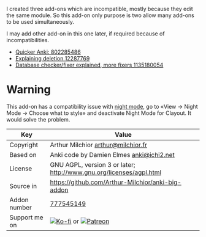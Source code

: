 I created three add-ons which are incompatible, mostly because they
edit the same module. So this add-on only purpose is two allow many
add-ons to be used simultaneously.

I may add other add-on in this one later, if required because of incompatibilities.

* [Quicker Anki: 802285486](https://ankiweb.net/shared/info/802285486)
* [Explaining deletion 12287769](https://ankiweb.net/shared/info/12287769)
* [Database checker/fixer explained, more fixers 1135180054](https://ankiweb.net/shared/info/1135180054)

# Warning
This add-on has a compatibility issue with [night mode](https://ankiweb.net/shared/info/1496166067), go to «View → Night Mode → Choose what to style» and deactivate Night Mode for Clayout. It would solve the problem.



Key         |Value
------------|-------------------------------------------------------------------
Copyright   | Arthur Milchior <arthur@milchior.fr>
Based on    | Anki code by Damien Elmes <anki@ichi2.net>
License     | GNU AGPL, version 3 or later; http://www.gnu.org/licenses/agpl.html
Source in   | https://github.com/Arthur-Milchior/anki-big-addon
Addon number| [777545149](https://ankiweb.net/shared/info/777545149)
Support me on| [![Ko-fi](https://ko-fi.com/img/Kofi_Logo_Blue.svg)](https://Ko-fi.com/arthurmilchior) or [![Patreon](http://www.milchior.fr/patreon.png)](https://www.patreon.com/bePatron?u=146206)
